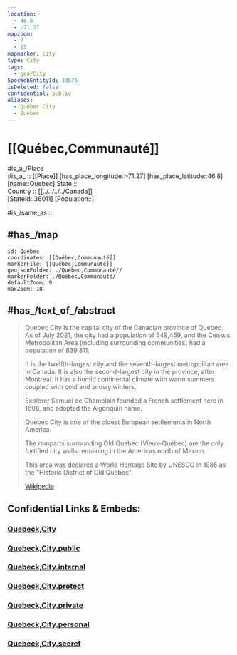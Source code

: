 ```yaml
---
location:
  - 46.8
  - -71.27
mapzoom:
  - 7
  - 12
mapmarker: city
type: City
tags:
  - geo/City
SpocWebEntityId: 33576
isDeleted: false
confidential: public
aliases:
  - Québec City
  - Quebec
---
```


# [[Québec,Communauté]]

#is_a_/Place  
#is_a_ :: [[Place]] 
[has_place_longitude::-71.27] 
[has_place_latitude::46.8] 
[name::Quebec] 
State ::  
Country :: [[../../../../Canada]]  
[StateId::36011] 
[Population::] 


#is_/same_as :: 

## #has_/map 

```leaflet
id: Quebec
coordinates: [[Québec,Communauté]] 
markerFile: [[Québec,Communauté]] 
geojsonFolder: ./Québec,Communauté//
markerFolder: ./Québec,Communauté/
defaultZoom: 9 
maxZoom: 18
```

## #has_/text_of_/abstract 

> Quebec City is the capital city of the Canadian province of Quebec. 
> As of July 2021, the city had a population of 549,459, and the Census Metropolitan Area (including surrounding communities) had a population of 839,311. 
> 
> It is the twelfth-largest city and the seventh-largest metropolitan area in Canada. 
> It is also the second-largest city in the province, after Montreal. 
> It has a humid continental climate with warm summers coupled with cold and snowy winters.
>
> Explorer Samuel de Champlain founded a French settlement here in 1608, 
> and adopted the Algonquin name. 
> 
> Quebec City is one of the oldest European settlements in North America. 
> 
> The ramparts surrounding Old Quebec (Vieux-Québec) 
> are the only fortified city walls remaining in the Americas north of Mexico. 
> 
> This area was declared a World Heritage Site by UNESCO in 1985 as the "Historic District of Old Québec".
>
> [Wikipedia](https://en.wikipedia.org/wiki/Quebec%20City)

## Confidential Links & Embeds: 

### [Quebeck,City](/_Standards/Earth/Continent/America~North/Canada/provinces~Canada/Quebec,Province/City/Quebeck,City.md) 

### [Quebeck,City.public](/_public/Earth/Continent/America~North/Canada/provinces~Canada/Quebec,Province/City/Quebeck,City.public.md) 

### [Quebeck,City.internal](/_internal/Earth/Continent/America~North/Canada/provinces~Canada/Quebec,Province/City/Quebeck,City.internal.md) 

### [Quebeck,City.protect](/_protect/Earth/Continent/America~North/Canada/provinces~Canada/Quebec,Province/City/Quebeck,City.protect.md) 

### [Quebeck,City.private](/_private/Earth/Continent/America~North/Canada/provinces~Canada/Quebec,Province/City/Quebeck,City.private.md) 

### [Quebeck,City.personal](/_personal/Earth/Continent/America~North/Canada/provinces~Canada/Quebec,Province/City/Quebeck,City.personal.md) 

### [Quebeck,City.secret](/_secret/Earth/Continent/America~North/Canada/provinces~Canada/Quebec,Province/City/Quebeck,City.secret.md)

